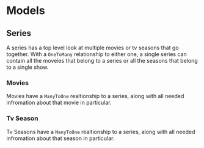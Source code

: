 # Models

## Series

A series has a top level look at multiple movies or tv seasons that go together. With a `OneToMany` relationship to either one, a single series can contain all the moveies that belong to a series or all the seasons that belong to a single show.

### Movies

Movies have a `ManyToOne` realtionship to a series, along with all needed infromation about that movie in particular.

### Tv Season

Tv Seasons have a `ManyToOne` realtionship to a series, along with all needed infromation about that season in particular.
